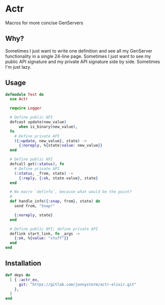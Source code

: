 # Actr

Macros for more concise GenServers

## Why?

Sometimes I just want to write one definition and see all
my GenServer functionality in a single 24-line page.
Sometimes I just want to see my public API signature and my
private API signature side by side. Sometimes I'm just lazy.

## Usage

```elixir
defmodule Test do
  use Actr

  require Logger

  # Define public API
  defcast update(new_value)
      when is_binary(new_value),
  fn
    # Define private API
    ({:update, new_value}, state) ->
      {:noreply, %{state|value: new_value}}
  end

  # Define public API
  defcall get(:status), fn
    # Define private API
    (:status, _from, state) ->
      {:reply, {:ok, state.value}, state}
  end

  # No macro `definfo`, because what would be the point?
  #
  def handle_info({:snap, from}, state) do
    send from, "Snap!"

    {:noreply, state}
  end

  # Define public API; define private API
  deflink start_link, fn _args ->
    {:ok, %{value: "stuff"}}
  end
end

```

## Installation

```elixir
def deps do
  [ { :actr_ex,
      git: "https://gitlab.com/jonnystorm/actr-elixir.git"
    },
  ]
end
```

